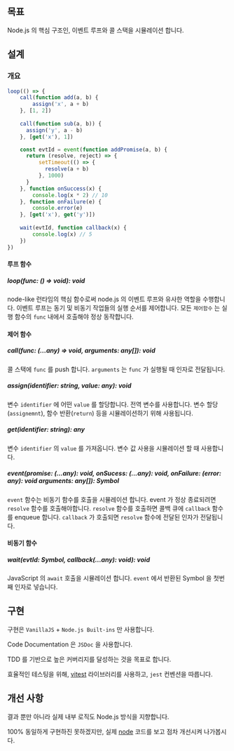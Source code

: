 ## 목표

Node.js 의 핵심 구조인, 이벤트 루프와 콜 스택을 시뮬레이션 합니다.

## 설계

### 개요

```js
loop(() => {
	call(function add(a, b) {
		assign('x', a + b)
	}, [1, 2])
	
	call(function sub(a, b)) {
	  assign('y', a - b)
	}, [get('x'), 1])

	const evtId = event(function addPromise(a, b) {
	  return (resolve, reject) => {
		  setTimeout(() => {
			resolve(a + b)
		  }, 1000)
	  }
	}, function onSuccess(x) {
		console.log(x * 2) // 10
	}, function onFailure(e) {
		console.error(e)
	}, [get('x'), get('y')])
	
	wait(evtId, function callback(x) {
		console.log(x) // 5
	})
})

```

#### 루프 함수

##### loop(func: () => void): void

node-like 런타임의 핵심 함수로써 node.js 의 이벤트 루프와 유사한 역할을 수행합니다. 이벤트 루프는 동기 및 비동기 작업들의 실행 순서를 제어합니다. 모든 `제어함수` 는 실행 함수의 `func` 내에서 호출해야 정상 동작합니다.

#### 제어 함수
##### call(func: (...any) => void, arguments: any[]): void

콜 스택에 `func` 를 push 합니다. `arguments` 는 `func` 가 실행될 때 인자로 전달됩니다.

##### assign(identifier: string, value: any): void

변수 `identifier` 에 어떤 `value` 를 할당합니다. 전역 변수를 사용합니다. 변수 할당(`assignemnt`), 함수 반환(`return`) 등을 시뮬레이션하기 위해 사용됩니다.

##### get(identifier: string): any

변수 `identifier` 의 `value` 를 가져옵니다. 변수 값 사용을 시뮬레이션 할 때 사용합니다.

##### event(promise: (...any): void, onSucess: (...any): void, onFailure: (error: any): void arguments: any[]): Symbol

`event` 함수는 비동기 함수를 호출을 시뮬레이션 합니다. event 가 정상 종료되려면 `resolve` 함수를 호출해야합니다. `resolve` 함수를 호출하면 콜백 큐에 `callback` 함수를 enqueue 합니다. `callback` 가 호출되면 `resolve` 함수에 전달된 인자가 전달됩니다.

#### 비동기 함수

##### wait(evtId: Symbol, callback(...any): void): void

JavaScript 의 `await` 호출을 시뮬레이션 합니다. `event` 에서 반환된 Symbol 을 첫번째 인자로 넣습니다.

## 구현

구현은 `VanillaJS` + `Node.js Built-ins` 만 사용합니다.

Code Documentation 은 `JSDoc` 을 사용합니다.

TDD 를 기반으로 높은 커버리지를 달성하는 것을 목표로 합니다.

효율적인 테스팅을 위해, [vitest](https://vitest.dev/) 라이브러리를 사용하고, `jest` 컨벤션을 따릅니다.

## 개선 사항

결과 뿐만 아니라 실제 내부 로직도 Node.js 방식을 지향합니다.

100% 동일하게 구현하진 못하겠지만, 실제 [node](https://github.com/nodejs/node) 코드를 보고 점차 개선시켜 나가봅시다.
